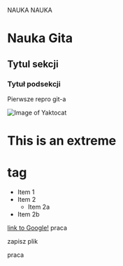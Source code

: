 NAUKA NAUKA

# Nauka Gita

## Tytul sekcji
### Tytuł podsekcji
Pierwsze repro git-a

![Image of Yaktocat](https://octodex.github.com/images/yaktocat.png)

# This is an extreme <h1> tag
* Item 1
* Item 2
  * Item 2a
 * Item 2b


[link to Google!](http://google.com)
praca

zapisz plik

praca
